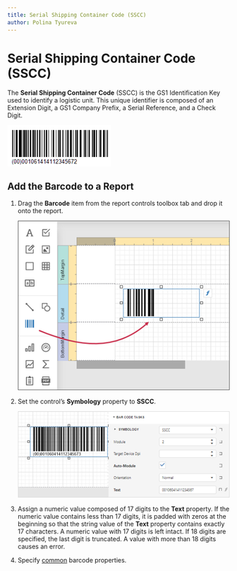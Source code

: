 ```yaml
---
title: Serial Shipping Container Code (SSCC)
author: Polina Tyureva
---
```

# Serial Shipping Container Code (SSCC)

The **Serial Shipping Container Code** (SSCC) is the GS1 Identification Key used to identify a logistic unit.
This unique identifier is composed of an Extension Digit, a GS1 Company Prefix, a Serial Reference, and a Check Digit.

![](../../../../images/eurd-win-bar-code-sscc.png)

## Add the Barcode to a Report

1. Drag the **Barcode** item from the report controls toolbox tab and drop it onto the report. 

    ![](../../../../images/eurd-web-add-bar-code-to-report.png)

2. Set the control’s **Symbology** property to **SSCC**. 

    ![](../../../../images/sscc-in-web-designer.png)

3. Assign a numeric value composed of 17 digits to the **Text** property. If the numeric value contains less than 17 digits, it is padded with zeros at the beginning so that the string value of the **Text** property contains exactly 17 characters. A numeric value with 17 digits is left intact. If 18 digits are specified, the last digit is truncated. A value with more than 18 digits causes an error.

4. Specify [common](add-bar-codes-to-a-report.md) barcode properties.